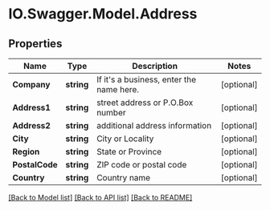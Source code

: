 # IO.Swagger.Model.Address
## Properties

Name | Type | Description | Notes
------------ | ------------- | ------------- | -------------
**Company** | **string** | If it&#39;s a business, enter the name here. | [optional] 
**Address1** | **string** | street address or P.O.Box number | [optional] 
**Address2** | **string** | additional address information | [optional] 
**City** | **string** | City or Locality | [optional] 
**Region** | **string** | State or Province | [optional] 
**PostalCode** | **string** | ZIP code or postal code | [optional] 
**Country** | **string** | Country name | [optional] 

[[Back to Model list]](../README.md#documentation-for-models) [[Back to API list]](../README.md#documentation-for-api-endpoints) [[Back to README]](../README.md)

